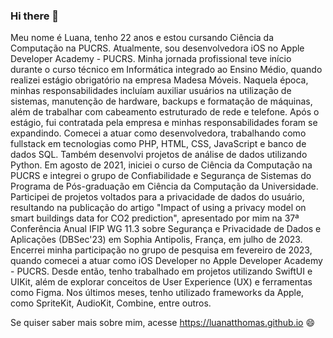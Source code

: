 ### Hi there 👋
  Meu nome é Luana, tenho 22 anos e estou cursando Ciência da Computação na PUCRS.
  Atualmente, sou desenvolvedora iOS no Apple Developer Academy - PUCRS. Minha jornada profissional teve início durante o curso técnico em Informática integrado ao Ensino Médio, quando realizei estágio obrigatório na empresa Madesa Móveis. Naquela época, minhas responsabilidades incluíam auxiliar usuários na utilização de sistemas, manutenção de hardware, backups e formatação de máquinas, além de trabalhar com cabeamento estruturado de rede e telefone.
  Após o estágio, fui contratada pela empresa e minhas responsabilidades foram se expandindo. Comecei a atuar como desenvolvedora, trabalhando como fullstack em tecnologias como PHP, HTML, CSS, JavaScript e banco de dados SQL. Também desenvolvi projetos de análise de dados utilizando Python.
  Em agosto de 2021, iniciei o curso de Ciência da Computação na PUCRS e integrei o grupo de Confiabilidade e Segurança de Sistemas do Programa de Pós-graduação em Ciência da Computação da Universidade. Participei de projetos voltados para a privacidade de dados do usuário, resultando na publicação do artigo "Impact of using a privacy model on smart buildings data for CO2 prediction", apresentado por mim na 37ª Conferência Anual IFIP WG 11.3 sobre Segurança e Privacidade de Dados e Aplicações (DBSec'23) em Sophia Antipolis, França, em julho de 2023.
  Encerrei minha participação no grupo de pesquisa em fevereiro de 2023, quando comecei a atuar como iOS Developer no Apple Developer Academy - PUCRS. Desde então, tenho trabalhado em projetos utilizando SwiftUI e UIKit, além de explorar conceitos de User Experience (UX) e ferramentas como Figma. Nos últimos meses, tenho utilizado frameworks da Apple, como SpriteKit, AudioKit, Combine, entre outros.

  Se quiser saber mais sobre mim, acesse https://luanatthomas.github.io 😄
<!--
**luanatthomas/luanatthomas** is a ✨ _special_ ✨ repository because its `README.md` (this file) appears on your GitHub profile.

Here are some ideas to get you started:

- 🔭 I’m currently working on ...
- 🌱 I’m currently learning ...
- 👯 I’m looking to collaborate on ...
- 🤔 I’m looking for help with ...
- 💬 Ask me about ...
- 📫 How to reach me: ...
- 😄 Pronouns: ...
- ⚡ Fun fact: ...
-->
